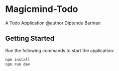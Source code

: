 # Magicmind-Todo
A Todo Application
@author Diptendu Barman

## Getting Started

Run the following commands to start the application:

```bash
npm install
npm run dev
```
